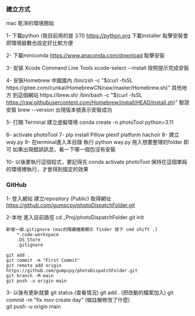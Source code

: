 <!--
 * @Author: gumpcpy gumpcpy@gmail.com
 * @Date: 2024-08-29 11:20:51
 * @LastEditors: gumpcpy gumpcpy@gmail.com
 * @LastEditTime: 2024-08-29 12:09:11
 * @Description: 
-->
### 建立方式
mac 乾淨的環境開始

1- 下載python (我目前用的是 3.11)
    https://python.org
    下載installer 點擊安裝會把環境變數也設定好比較方便

2- 下載miniconda
    https://www.anaconda.com/download
    點擊安裝

3- 安装 Xcode Command Line Tools
    xcode-select --install
    按照提示完成安裝

4-  安裝Homebrew
    中國國內
    /bin/zsh -c "$(curl -fsSL https://gitee.com/cunkai/HomebrewCN/raw/master/Homebrew.sh)"
    其他地方 到這個網站 https://brew.sh/
    /bin/bash -c "$(curl -fsSL https://raw.githubusercontent.com/Homebrew/install/HEAD/install.sh)"
    驗證安裝 brew --version 出現版本號表示安裝成功

5- 打開 Terminal 建立虛擬環境
    conda create -n photoTool python=3.11

6- activate photoTool
7- pip install Pillow piexif platform hachoir 
8- 建立 way.py
9- 在terminal進入本目錄 執行 python way.py 拖入想要整理的folder 即可
    如果出現錯誤訊息，看一下哪一個包沒有安裝

10- 以後要執行這個程式，要記得先 conda activate photoTool 
    保持在這個單純的環境裡執行，才會得到搵定的效果

### GitHub
1- 登入網站 建立repository (Public) 取得網址
    https://github.com/gumpcpy/photoDispatchFolder.git
    
2-本地 進入目前路徑
    cd _Proj/photoDispatchFolder
    git init

    新增一個.gitignore (mac的隱藏檔案顯示 finder 按下 cmd shift .)
        *.code-workspace
        .DS_Store
        .gitignore

    git add .    
    git commit -m "First Commit"
    git remote add origin https://github.com/gumpcpy/photoDispatchFolder.git     
    git branch -M main
    git push -u origin main
    
3- 以後有更新就要 
    git status (查看情況)
    git add .  (把改動的檔案加入)
    git commit -m "fix mov create day" (做註解修改了什麼)   
    git push -u origin main